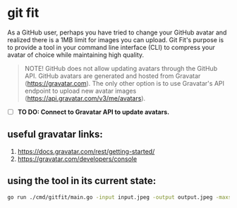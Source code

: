 # git fit

As a GitHub user, perhaps you have tried to change your GitHub avatar and realized there is a 1MB limit for images you can upload. Git Fit's purpose is to provide a tool in your command line interface (CLI) to compress your avatar of choice while maintaining high quality.

> NOTE!
> GitHub does not allow updating avatars through the GitHub API. GitHub avatars are generated and hosted from Gravatar (https://gravatar.com). The only other option is to use Gravatar's API endpoint to upload new avatar images (https://api.gravatar.com/v3/me/avatars).

- [ ] **TO DO: Connect to Gravatar API to update avatars.**

## useful gravatar links:
1. https://docs.gravatar.com/rest/getting-started/
2. https://gravatar.com/developers/console

## using the tool in its current state:
```bash
go run ./cmd/gitfit/main.go -input input.jpeg -output output.jpeg -maxsize <file in bytes> -quality <1-100 for jpeg> -v [for verbose output]
